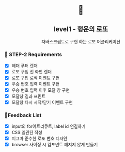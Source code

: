 <h1 align="middle">🎱</h1>
<h2 align="middle">level1 - 행운의 로또</h2>
<p align="middle">자바스크립트로 구현 하는 로또 어플리케이션</p>

### 🚩 STEP-2 Requirements

- [x] 헤더 푸터 렌더
- [x] 로또 구입 전 화면 렌더
- [x] 로또 구입 로직 이벤트 구현
- [x] 우승 번호 입력 이벤트 구현
- [x] 우승 번호 입력 이후 모달 창 구현
- [x] 모달창 결과 프린트
- [x] 모달창 다시 시작/닫기 이벤트 구현

### 🚩Feedback List

- [x] input의 for어트리큐트, label id 연결하기
- [x] CSS 일관된 작성
- [x] 피그마 준수한 로또 번호 디자인
- [x] browser 사이징 시 컴포넌트 깨지지 않게 만들기
